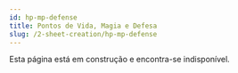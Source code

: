 ```yaml
---
id: hp-mp-defense
title: Pontos de Vida, Magia e Defesa
slug: /2-sheet-creation/hp-mp-defense
---
```


Esta página está em construção e encontra-se indisponível.
